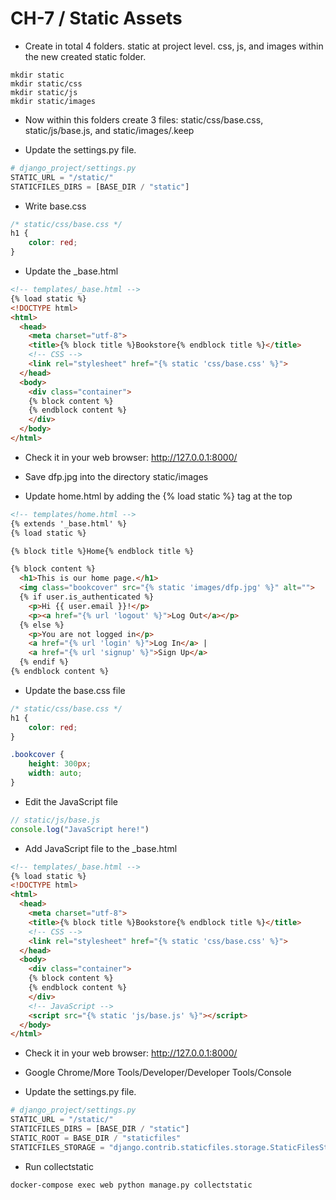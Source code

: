 CH-7 / Static Assets
========================================================

* Create in total 4 folders. static at project level. css, js, and images within the new created static folder. 

```shell
mkdir static
mkdir static/css
mkdir static/js
mkdir static/images
```

* Now within this folders create 3 files: static/css/base.css, static/js/base.js, and static/images/.keep

* Update the settings.py file.
```python
# django_project/settings.py
STATIC_URL = "/static/"
STATICFILES_DIRS = [BASE_DIR / "static"]
```

* Write base.css
```css
/* static/css/base.css */
h1 {
    color: red;
}
```

* Update the _base.html
```html
<!-- templates/_base.html -->
{% load static %}
<!DOCTYPE html>
<html>
  <head>
    <meta charset="utf-8">
    <title>{% block title %}Bookstore{% endblock title %}</title>
    <!-- CSS -->
    <link rel="stylesheet" href="{% static 'css/base.css' %}">
  </head>
  <body>
    <div class="container">
    {% block content %}    
    {% endblock content %}    
    </div>
  </body>
</html>
```

* Check it in your web browser: http://127.0.0.1:8000/

* Save dfp.jpg into the directory static/images

* Update home.html by adding the {% load static %} tag at the top
```html
<!-- templates/home.html -->
{% extends '_base.html' %}
{% load static %}

{% block title %}Home{% endblock title %}

{% block content %}
  <h1>This is our home page.</h1>
  <img class="bookcover" src="{% static 'images/dfp.jpg' %}" alt="">
  {% if user.is_authenticated %}
    <p>Hi {{ user.email }}!</p>
    <p><a href="{% url 'logout' %}">Log Out</a></p>
  {% else %}
    <p>You are not logged in</p> 
    <a href="{% url 'login' %}">Log In</a> |
    <a href="{% url 'signup' %}">Sign Up</a>
  {% endif %}        
{% endblock content %}
```

* Update the base.css file

```css
/* static/css/base.css */
h1 {
    color: red;
}

.bookcover {
    height: 300px;
    width: auto;
}
```

* Edit the JavaScript file
```JavaScript
// static/js/base.js
console.log("JavaScript here!")
```

* Add JavaScript file to the _base.html
```html
<!-- templates/_base.html -->
{% load static %}
<!DOCTYPE html>
<html>
  <head>
    <meta charset="utf-8">
    <title>{% block title %}Bookstore{% endblock title %}</title>
    <!-- CSS -->
    <link rel="stylesheet" href="{% static 'css/base.css' %}">
  </head>
  <body>
    <div class="container">
    {% block content %}    
    {% endblock content %}    
    </div>
    <!-- JavaScript -->
    <script src="{% static 'js/base.js' %}"></script>
  </body>
</html>
```

* Check it in your web browser: http://127.0.0.1:8000/
* Google Chrome/More Tools/Developer/Developer Tools/Console

* Update the settings.py file.
```python
# django_project/settings.py
STATIC_URL = "/static/"
STATICFILES_DIRS = [BASE_DIR / "static"]
STATIC_ROOT = BASE_DIR / "staticfiles"
STATICFILES_STORAGE = "django.contrib.staticfiles.storage.StaticFilesStorage"
```

* Run collectstatic
```shell
docker-compose exec web python manage.py collectstatic
```
